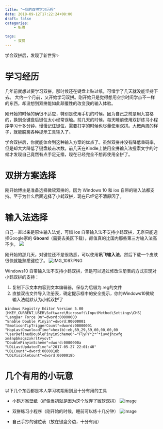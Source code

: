 ```yaml
---
title: "⌨️我的双拼学习历程"
date: 2018-09-12T17:22:24+08:00
draft: false
categories:
    - 折腾

tags:
    - 双拼
---
```

学会双拼后，发现了新世界✨
<!--more-->
# 学习经历
几年前就想过要学习双拼，那时候还在键盘上贴过纸，可惜学了几天就没能坚持下去。
大约一个月前，又开始学习双拼。刚开始只是觉得想用空余时间学点不一样的东西，却没想到双拼能如此颠覆性的改变我的输入体验。

刚开始的时候的确很不适应，特别是使用手机的时候。因为自己之前是用九宫格的，换到全键盘后键位太小经常误触。前几天的时候，每天睡前使用双拼练习小程序学习十多分钟，慢慢记住键位，需要打字的时候也尽量使用双拼。大概两周的样子，就能脱离各种提示工具输入了。

学会双拼后，你就能体会到这种输入方案的优点了。虽然双拼并没有降低重码率，但是却大大降低了键盘敲击次数。前几天在Kindle上使用全拼输入法搜索文字的时候才发现自己竟然有点手足无措，现在已经完全不想再使用全拼了。

# 双拼方案选择
刚开始博主是准备选择微软双拼的，因为 Windows 10 和 ios 自带的输入法都支持。至于为什么后面选择了小鹤双拼，现在已经记不清原因了。


# 输入法选择
自己一直以来是原生输入法党，可惜 ios 自带输入法不支持小鹤双拼，无奈只能选择Google家的 **Gboard**（需要去美区下载），颜值真的比国内那些第三方输入法高不少。
![](https://hesay-me-1251211798.file.myqcloud.com/img/learn-xiaohe/IMG_1089.jpg)


刚开始的那几天，对键位还不是很熟悉，可以使用**讯飞输入法**，然后下载一个皮肤很快就能熟悉键位了。
![IMG_1087.PNG](https://hesay-me-1251211798.file.myqcloud.com/img/learn-xiaohe/1014340-6c942fc0a2626515.png)



Windows10 自带输入法不支持小鹤双拼，但是可以通过修改注册表的方式实现对小鹤双拼的支持：

1. 复制下示文本内容到文本编辑器，保存为后缀为.reg的文件
1. 直接双击文件导入注册表，确定提示框中的安全提示，你的Windows10微软输入法就默认为小鹤双拼了

```
Windows Registry Editor Version 5.00
[HKEY_CURRENT_USER\Software\Microsoft\InputMethod\Settings\CHS]
"LangBar Force On"=dword:00000000
"Enable Double Pinyin"=dword:00000001
"EmoticonTipTriggerCount"=dword:00000001
"HapLastDownloadTime"=hex(b):eb,69,29,59,00,00,00,00
"UserDefinedDoublePinyinScheme0"="FlyPY*2*^*iuvdjhcwfg xmlnpbksqszxkrltvyovt"
"DoublePinyinScheme"=dword:0000000a
"UDLLastUpdatedTime"="2017-05-27 22:01:40"
"UDLCount"=dword:0000018b
"UDLVisibleCount"=dword:0000018b
```
# 几个有用的小玩意
以下几个东西都是本人学习初期用到且十分有用的工具

- 小鹤方案壁纸（好像当初就是因为这个放弃了微软双拼）
![image](https://hesay-me-1251211798.file.myqcloud.com/img/learn-xiaohe/1014340-2177f466ccd41c45.jpg)

- 双拼练习小程序（刚开始的时候，睡前可以练十几分钟）
![image](https://hesay-me-1251211798.file.myqcloud.com/img/learn-xiaohe/1014340-da85efd0ff80dce4.jpg)

- 自己手抄的键位表（放在键盘旁边，十分有用）
